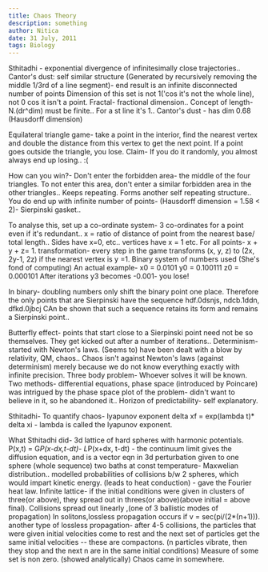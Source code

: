 ```yaml
---
title: Chaos Theory
description: something
author: Nitica
date: 31 July, 2011
tags: Biology
---
```


Sthitadhi - exponential divergence of infinitesimally close trajectories..
Cantor's dust: self similar structure (Generated by recursively removing the middle 1/3rd of a line segment)- end result is an infinite disconnected number of points
Dimension of this set is not 1('cos it's not the whole line), not 0 cos it isn't a point. Fractal- fractional dimension..
Concept of length- N.(dr^dim) must be finite.. For a st line it's 1.. Cantor's dust - has dim 0.68 (Hausdorff dimension)

Equilateral triangle game- take a point in the interior, find the nearest vertex and double the distance from this vertex to get the next point. If a point goes outside the triangle, you lose. Claim- If you do it randomly, you almost always end up losing.. :(

How can you win?- Don't enter the forbidden area- the middle of the four triangles. To not enter this area, don't enter a similar forbidden area in the other triangles.. Keeps repeating. Forms another self repeating structure.. You do end up with infinite number of points- (Hausdorff dimension = 1.58 < 2)- Sierpinski gasket..

To analyse this, set up a co-ordinate system- 3 co-ordinates for a point even if it's redundant.. x = ratio of distance of point from the nearest base/ total length.. 
Sides have x=0, etc.. vertices have x = 1 etc. For all points- x + y + z= 1.
transformation- every step in the game transforms (x, y, z) to (2x, 2y-1, 2z) if the nearest vertex is y =1.
Binary system of numbers used (She's fond of computing)
An actual example-
x0 = 0.0101
y0 = 0.100111
z0 = 0.000101
After iterations y3 becomes -0.001- you lose!

In binary- doubling numbers only shift the binary point one place.  Therefore the only points that are Sierpinski have the sequence hdf.0dsnjs, ndcb.1ddn, dfkd.0jbcj
CAn be shown that such a sequence retains its form and remains a Sierpinski point..

Butterfly effect- points that start close to a Sierpinski point need not be so themselves. They get kicked out after a number of iterations..
Determinism- started with Newton's laws.
(Seems to) have been dealt with a blow by relativity, QM, chaos..
Chaos isn't against Newton's laws (against determinism) merely because we do not know everything exactly with infinite precision. 
Three body problem- Whoever solves it will be known.
Two methods- differential equations, phase space (introduced by Poincare)
was intrigued by the phase space plot of the problem- didn't want to believe in it, so he abandoned it..
Horizon of predictability- self explanatory.


Sthitadhi-
To quantify chaos- lyapunov exponent
delta xf = exp(lambda t)* delta xi - lambda is called the lyapunov exponent.

What Sthitadhi did-
3d lattice of hard spheres with harmonic potentials.
P(x,t) = G*P(x-dx,t-dt)- L*P(x+dx, t-dt) - the continuum limit gives the diffusion equation, and is a vector eqn in 3d
perturbation given to one sphere (whole sequence)
two baths at const temperature- Maxwelian distribution.. modelled probabilities of collisions b/w 2 spheres, which would impart kinetic energy. (leads to heat conduction) - gave the Fourier heat law.
Infinite lattice- if the initial conditions were given in clusters of three(or above), they spread out in threes(or above)(above initial = above final). Collisions spread out linearly ,(one of 3 ballistic modes of propagation)
In solitons,lossless propagation occurs if v = sec(pi/(2*(n+1))).
another type of lossless propagation- after 4-5 collisions, the particles that were given initial velocities come to rest and the next set of particles get the same initial velocities -- these are compactons. (n particles vibrate, then they stop and the next n are in the same initial conditions)
Measure of some set is non zero. (showed analytically)
Chaos came in somewhere.
